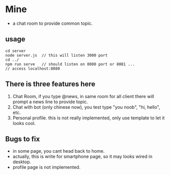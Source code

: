 # Mine
- a chat room to provide common topic.
## usage
```
cd server
node server.js  // this will listen 3000 port
cd ../
npm run serve   // should listen on 8080 port or 8081 ...
// access localhost:8080
```

## There is three features here
1. Chat Room, if you type @news, in same room for all client there will prompt a news line to provide topic.
2. Chat with bot (only chinese now), you test type "you noob", "hi, hello", etc.
3. Personal profile. this is not really implemented, only use template to let it looks cool.

## Bugs to fix
- in some page, you cant head back to home.
- actually, this is write for smartphone page, so it may looks wired in desktop.
- profile page is not implemented.
